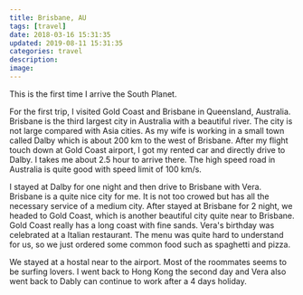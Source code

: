 ```yaml
---
title: Brisbane, AU
tags: [travel]
date: 2018-03-16 15:31:35
updated: 2019-08-11 15:31:35
categories: travel
description:
image:
---
```

This is the first time I arrive the South Planet.
<!-- more -->

For the first trip, I visited Gold Coast and Brisbane in Queensland, Australia. Brisbane is the third largest city in Australia with a beautiful river. The city is not large compared with Asia cities. As my wife is working in a small town called Dalby which is about 200 km to the west of Brisbane. After my flight touch down at Gold Coast airport, I got my rented car and directly drive to Dalby. I takes me about 2.5 hour to arrive there. The high speed road in Australia is quite good with speed limit of 100 km/s.

I stayed at Dalby for one night and then drive to Brisbane with Vera. Brisbane is a quite nice city for me. It is not too crowed but has all the necessary service of a medium city. After stayed at Brisbane for 2 night, we headed to Gold Coast, which is another beautiful city quite near to Brisbane. Gold Coast really has a long coast with fine sands. Vera's birthday was celebrated at a Italian restaurant. The menu was quite hard to understand for us, so we just ordered some common food such as spaghetti and pizza.

We stayed at a hostal near to the airport. Most of the roommates seems to be surfing lovers. I went back to Hong Kong the second day and Vera also went back to Dably can continue to work after a 4 days holiday.
